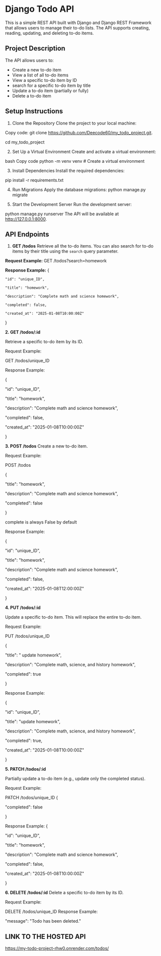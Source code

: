 # Django Todo API

This is a simple REST API built with Django and Django REST Framework that allows users to manage their to-do lists. The API supports creating, reading, updating, and deleting to-do items.

## Project Description

The API allows users to:
- Create a new to-do item
- View a list of all to-do items
- View a specific to-do item by ID
- search for a specific to-do item by title
- Update a to-do item (partially or fully)
- Delete a to-do item

## Setup Instructions 

1. Clone the Repository
Clone the project to your local machine:

Copy code:
git clone https://github.com/Deecode60/my_todo_project.git.

cd my_todo_project

2. Set Up a Virtual Environment 
Create and activate a virtual environment:

bash
Copy code
python -m venv venv  # Create a virtual environment

3. Install Dependencies
Install the required dependencies:

pip install -r requirements.txt


4. Run Migrations
Apply the database migrations:
python manage.py migrate


6. Start the Development Server
Run the development server:

python manage.py runserver
The API will be available at http://127.0.0.1:8000.


##  API Endpoints

1. **GET /todos**
Retrieve all the to-do items. You can also search for to-do items by their title using the `search` query parameter.

**Request Example:**
GET /todos?search=homework

**Response Example:**
  {
  
    "id": "unique_ID",

    "title": "homework",
    
    "description": "Complete math and science homework",
    
    "completed": false,
    
    "created_at": "2025-01-08T10:00:00Z"
    
  }

 
**2. GET /todos/:id**
 
Retrieve a specific to-do item by its ID.

Request Example:

GET /todos/unique_ID

Response Example:

{

  "id": "unique_ID",
  
  "title": "homework",
  
  "description": "Complete math and science homework",
  
  "completed": false,
  
  "created_at": "2025-01-08T10:00:00Z"
  
}


**3. POST /todos**
Create a new to-do item.

Request Example:

POST /todos

{

  "title": "homework",
  
  "description": "Complete math and science homework",
  
  "completed": false  
  
}

complete is always False by default 

Response Example:

{

  "id": "unique_ID",
  
  "title": "homework",
  
  "description": "Complete math and science homework",
  
  "completed": false,
  
  "created_at": "2025-01-08T12:00:00Z"
  
}


**4. PUT /todos/:id**

Update a specific to-do item. This will replace the entire to-do item.

Request Example:

PUT /todos/unique_ID

{

  "title": " update homework",
  
  "description": "Complete math, science, and history homework",
  
  "completed": true
  
}

Response Example:

{

  "id": "unique_ID",
  
  "title": "update homework",
  
  "description": "Complete math, science, and history homework",
  
  "completed": true,
  
  "created_at": "2025-01-08T10:00:00Z"
  
}


**5. PATCH /todos/:id**

Partially update a to-do item (e.g., update only the completed status).

Request Example:

PATCH /todos/unique_ID
{

  "completed": false
  
}

Response Example:
{

  "id": "unique_ID",
  
  "title": "homework",
  
  "description": "Complete math and science homework",
  
  "completed": false,
  
  "created_at": "2025-01-08T10:00:00Z"
  
}

**6. DELETE /todos/:id**
Delete a specific to-do item by its ID.

Request Example:

DELETE /todos/unique_ID
Response Example:

"message": "Todo has been deleted."



## LINK TO THE HOSTED API

https://my-todo-project-rhw0.onrender.com/todos/


